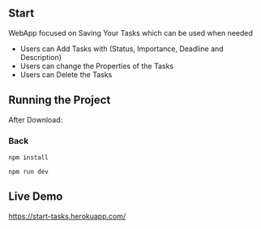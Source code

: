 ## Start

WebApp focused on Saving Your Tasks which can be used when needed

- Users can Add Tasks with (Status, Importance, Deadline and Description)
- Users can change the Properties of the Tasks
- Users can Delete the Tasks

## Running the Project

After Download:

### Back

`npm install`

`npm run dev`

## Live Demo
https://start-tasks.herokuapp.com/
